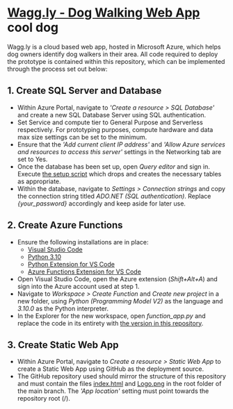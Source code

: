 # [Wagg.ly - Dog Walking Web App](https://delightful-coast-0d5ddf203.5.azurestaticapps.net/) cool dog

Wagg.ly is a cloud based web app, hosted in Microsoft Azure, which helps dog owners identify dog walkers in their area. All code required to deploy the prototype  is contained within this repository, which can be implemented through the process set out below:

## 1. Create SQL Server and Database

- Within Azure Portal, navigate to *'Create a resource > SQL Database'* and create a new SQL Database Server using SQL authentication.
- Set Service and compute tier to General Purpose and Serverless respectively. For prototyping purposes, compute hardware and data max size settings can be set to the minimum.
- Ensure that the *'Add current client IP address'* and *'Allow Azure services and resources to access this server'* settings in the Networking tab are set to Yes.
- Once the database has been set up, open *Query editor* and sign in. Execute [the setup script](/sqlserver/setup.sql) which drops and creates the necessary tables as appropriate.
- Within the database, navigate to *Settings > Connection strings* and copy the connection string titled *ADO.NET (SQL authentication)*. Replace *{your_password}* accordingly and keep aside for later use.

## 2. Create Azure Functions
- Ensure the following installations are in place:  
  - [Visual Studio Code](https://code.visualstudio.com/)
  - [Python 3.10](https://www.python.org/downloads/release/python-3100/)
  - [Python Extension for VS Code](https://marketplace.visualstudio.com/items?itemName=ms-python.python)
  - [Azure Functions Extension for VS Code](https://marketplace.visualstudio.com/items?itemName=ms-azuretools.vscode-azurefunctions)
- Open Visual Studio Code, open the Azure extension (*Shift+Alt+A*) and sign into the Azure account used at step 1.
- Navigate to *Workspace > Create Function* and *Create new project* in a new folder, using *Python (Programming Model V2)* as the language and *3.10.0* as the Python interpreter.
- In the Explorer for the new workspace, open *function_app.py* and replace the code in its entirety with [the version in this repository](functions/function_app.py).

## 3. Create Static Web App

- Within Azure Portal, navigate to *Create a resource > Static Web App* to create a Static Web App using GitHub as the deployment source.
- The GitHub repository used should mirror the structure of this repository and must contain the files [index.html](index.html) and [Logo.png](Logo.png) in the root folder of the main branch. The *'App location'* setting must point towards the repository root (/). 
